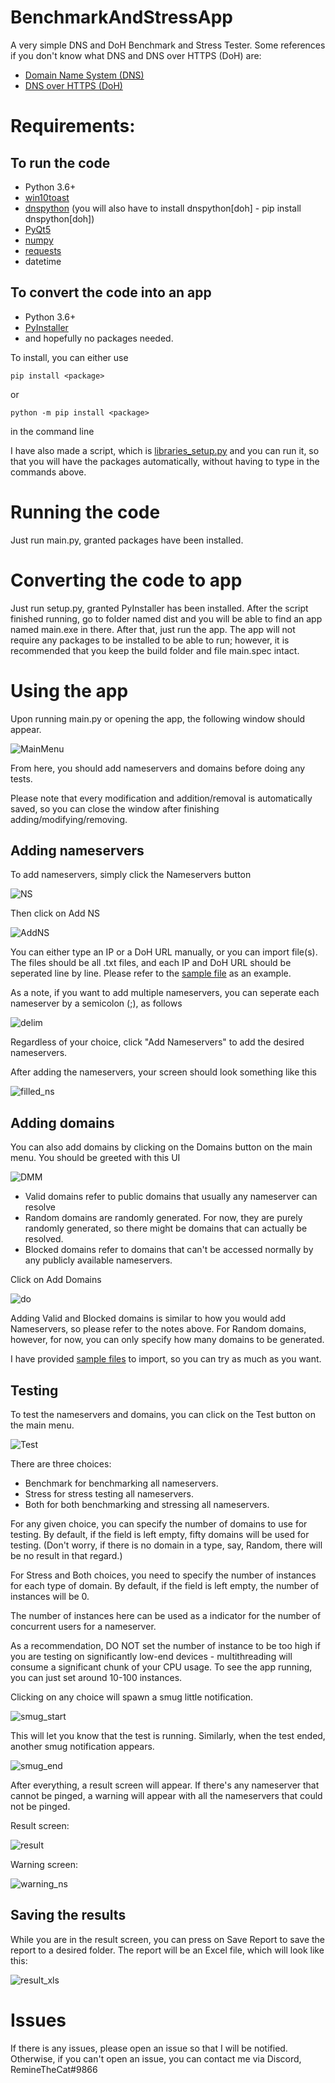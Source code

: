 # BenchmarkAndStressApp
A very simple DNS and DoH Benchmark and Stress Tester.
Some references if you don't know what DNS and DNS over HTTPS (DoH) are:
- [Domain Name System (DNS)](https://www.cloudflare.com/learning/dns/what-is-dns/)
- [DNS over HTTPS (DoH)](https://searchsecurity.techtarget.com/definition/DNS-over-HTTPS-DoH)

# Requirements:
## To run the code
- Python 3.6+
- [win10toast](https://pypi.org/project/win10toast/)
- [dnspython](https://pypi.org/project/dnspython/) (you will also have to install dnspython[doh] - pip install dnspython[doh])
- [PyQt5](https://pypi.org/project/PyQt5/)
- [numpy](https://pypi.org/project/numpy/)
- [requests](https://pypi.org/project/requests/)
- datetime

## To convert the code into an app
- Python 3.6+
- [PyInstaller](https://pypi.org/project/pyinstaller/)
- and hopefully no packages needed.

To install, you can either use
```
pip install <package>
```
or 
```
python -m pip install <package>
```
in the command line

I have also made a script, which is [libraries_setup.py](https://github.com/HoangTranUnion/BenchmarkAndStressApp/blob/master/libraries_setup.py) and you can run it, so that you will have the packages automatically, without having to type in the commands above.

# Running the code
Just run main.py, granted packages have been installed.

# Converting the code to app
Just run setup.py, granted PyInstaller has been installed. After the script finished running, go to folder named dist and you will be able to find an app named main.exe in there.
After that, just run the app. The app will not require any packages to be installed to be able to run; however, it is recommended that you keep the build folder and file main.spec intact.

# Using the app
Upon running main.py or opening the app, the following window should appear.

![MainMenu](https://github.com/HoangTranUnion/BenchmarkAndStressApp/blob/master/README_resources/MainMenu.PNG)

From here, you should add nameservers and domains before doing any tests.

Please note that every modification and addition/removal is automatically saved, so you can close the window after finishing adding/modifying/removing.

## Adding nameservers
To add nameservers, simply click the Nameservers button

![NS](https://github.com/HoangTranUnion/BenchmarkAndStressApp/blob/master/README_resources/NameserverMainMenu.PNG)

Then click on Add NS

![AddNS](https://github.com/HoangTranUnion/BenchmarkAndStressApp/blob/master/README_resources/AddNS.PNG)

You can either type an IP or a DoH URL manually, or you can import file(s).
The files should be all .txt files, and each IP and DoH URL should be seperated line by line. Please refer to the [sample file](https://github.com/HoangTranUnion/BenchmarkAndStressApp/blob/master/src/main/test/sample_data/sample_ns.txt) as an example.

As a note, if you want to add multiple nameservers, you can seperate each nameserver by a semicolon (;), as follows

![delim](https://github.com/HoangTranUnion/BenchmarkAndStressApp/blob/master/README_resources/delim.PNG)

Regardless of your choice, click "Add Nameservers" to add the desired nameservers.

After adding the nameservers, your screen should look something like this

![filled_ns](https://github.com/HoangTranUnion/BenchmarkAndStressApp/blob/master/README_resources/filled_ns.PNG)

## Adding domains
You can also add domains by clicking on the Domains button on the main menu. You should be greeted with this UI

![DMM](https://github.com/HoangTranUnion/BenchmarkAndStressApp/blob/master/README_resources/DomainMainMenu.PNG)

- Valid domains refer to public domains that usually any nameserver can resolve
- Random domains are randomly generated. For now, they are purely randomly generated, so there might be domains that can actually be resolved.
- Blocked domains refer to domains that can't be accessed normally by any publicly available nameservers.

Click on Add Domains

![do](https://github.com/HoangTranUnion/BenchmarkAndStressApp/blob/master/README_resources/domain_options.PNG)

Adding Valid and Blocked domains is similar to how you would add Nameservers, so please refer to the notes above.
For Random domains, however, for now, you can only specify how many domains to be generated.

I have provided [sample files](https://github.com/HoangTranUnion/BenchmarkAndStressApp/tree/master/src/main/test/sample_data) to import, so you can try as much as you want.

## Testing
To test the nameservers and domains, you can click on the Test button on the main menu.

![Test](https://github.com/HoangTranUnion/BenchmarkAndStressApp/blob/master/README_resources/testUI.PNG)

There are three choices:
- Benchmark for benchmarking all nameservers.
- Stress for stress testing all nameservers.
- Both for both benchmarking and stressing all nameservers.

For any given choice, you can specify the number of domains to use for testing. By default, if the field is left empty, fifty domains will be used for testing.
(Don't worry, if there is no domain in a type, say, Random, there will be no result in that regard.)

For Stress and Both choices, you need to specify the number of instances for each type of domain. By default, if the field is left empty, the number of instances will be 0.

The number of instances here can be used as a indicator for the number of concurrent users for a nameserver. 

As a recommendation, DO NOT set the number of instance to be too high if you are testing on significantly low-end devices - multithreading will consume a significant chunk of your CPU usage. To see the app running, you can just set around 10-100 instances.

Clicking on any choice will spawn a smug little notification.

![smug_start](https://github.com/HoangTranUnion/BenchmarkAndStressApp/blob/master/README_resources/start_test.PNG)

This will let you know that the test is running.
Similarly, when the test ended, another smug notification appears.

![smug_end](https://github.com/HoangTranUnion/BenchmarkAndStressApp/blob/master/README_resources/finish_test.PNG)

After everything, a result screen will appear. If there's any nameserver that cannot be pinged, a warning will appear with all the nameservers that could not be pinged.

Result screen:

![result](https://github.com/HoangTranUnion/BenchmarkAndStressApp/blob/master/README_resources/results_ui.PNG)

Warning screen:

![warning_ns](https://github.com/HoangTranUnion/BenchmarkAndStressApp/blob/master/README_resources/warning_ns_notavail.PNG)

## Saving the results
While you are in the result screen, you can press on Save Report to save the report to a desired folder. The report will be an Excel file, which will look like this:

![result_xls](https://github.com/HoangTranUnion/BenchmarkAndStressApp/blob/master/README_resources/report_xls.PNG)

# Issues
If there is any issues, please open an issue so that I will be notified. Otherwise, if you can't open an issue, you can contact me via Discord, RemineTheCat#9866


